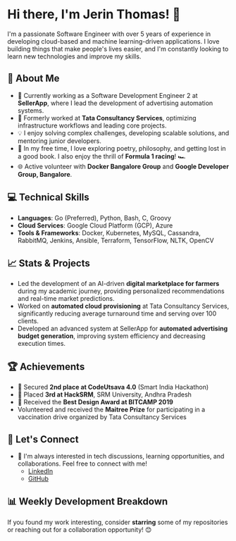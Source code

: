 # Hi there, I'm Jerin Thomas! 👋

I'm a passionate Software Engineer with over 5 years of experience in developing cloud-based and machine learning-driven applications. I love building things that make people's lives easier, and I'm constantly looking to learn new technologies and improve my skills.

## 🚀 About Me
- 🔭 Currently working as a Software Development Engineer 2 at **SellerApp**, where I lead the development of advertising automation systems.
- 🌱 Formerly worked at **Tata Consultancy Services**, optimizing infrastructure workflows and leading core projects.
- 💡 I enjoy solving complex challenges, developing scalable solutions, and mentoring junior developers.
- 📖 In my free time, I love exploring poetry, philosophy, and getting lost in a good book. I also enjoy the thrill of **Formula 1 racing**! 🏎️
- 🌐 Active volunteer with **Docker Bangalore Group** and **Google Developer Group, Bangalore**.

## 💻 Technical Skills
- **Languages**: Go (Preferred), Python, Bash, C, Groovy
- **Cloud Services**: Google Cloud Platform (GCP), Azure
- **Tools & Frameworks**: Docker, Kubernetes, MySQL, Cassandra, RabbitMQ, Jenkins, Ansible, Terraform, TensorFlow, NLTK, OpenCV

## 📈 Stats & Projects
- Led the development of an AI-driven **digital marketplace for farmers** during my academic journey, providing personalized recommendations and real-time market predictions.
- Worked on **automated cloud provisioning** at Tata Consultancy Services, significantly reducing average turnaround time and serving over 100 clients.
- Developed an advanced system at SellerApp for **automated advertising budget generation**, improving system efficiency and decreasing execution times.

## 🏆 Achievements
- 🥇 Secured **2nd place at CodeUtsava 4.0** (Smart India Hackathon)
- 🥉 Placed **3rd at HackSRM**, SRM University, Andhra Pradesh
- 🏅 Received the **Best Design Award at BITCAMP 2019**
- Volunteered and received the **Maitree Prize** for participating in a vaccination drive organized by Tata Consultancy Services

## 🤝 Let's Connect
- 💬 I'm always interested in tech discussions, learning opportunities, and collaborations. Feel free to connect with me!
  - [LinkedIn](https://linkedin.com/in/jerinthomas1404)
  - [GitHub](https://github.com/jerinthomas1404)



## 📊 Weekly Development Breakdown
<!--START_SECTION:waka-->
<!--END_SECTION:waka-->

If you found my work interesting, consider **starring** some of my repositories or reaching out for a collaboration opportunity! 😊
